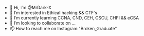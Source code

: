 - 👋 Hi, I’m @MrDark-X
- 👀 I’m interested in Ethical hacking && CTF's
- 🌱 I’m currently learning CCNA, CND, CEH, CSCU, CHFI && eCSA
- 💞️ I’m looking to collaborate on ...
- 📫 How to reach me on Instagram "Broken_Graduate"

<!---
MrDark-X/MrDark-X is a ✨ special ✨ repository because its `README.md` (this file) appears on your GitHub profile.
You can click the Preview link to take a look at your changes.
--->
